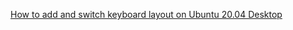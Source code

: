 [How to add and switch keyboard layout on Ubuntu 20.04 Desktop](https://linuxconfig.org/how-to-add-and-switch-keyboard-layout-on-ubuntu-20-04-desktop)
